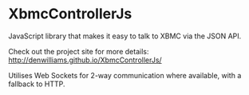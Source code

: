 XbmcControllerJs
================

JavaScript library that makes it easy to talk to XBMC via the JSON API.

Check out the project site for more details: http://denwilliams.github.io/XbmcControllerJs/

Utilises Web Sockets for 2-way communication where available, with a fallback to HTTP.
